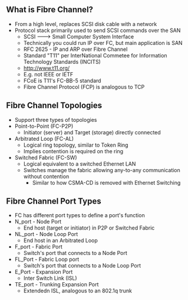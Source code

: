 ## What is Fibre Channel?

* From a high level, replaces SCSI disk cable with a network
* Protocol stack primarily used to send SCSI commands over the SAN
   * SCSI ---> Small Computer System Interface
   * Technically you could run IP over FC, but main application is SAN
   * RFC 2625 - IP and ARP over Fibre Channel
   * Standard "T11" per InterNational Commetee for Information Technology Standards (INCITS)
   * http://www.t11.org/
   * E.g. not IEEE or IETF
   * FCoE is T11's FC-BB-5 standard
   * Fibre Channel Protocol (FCP) is analogous to TCP

## Fibre Channel Topologies

* Support three types of topologies
* Point-to-Point (FC-P2P)
  * Initiator (server) and Target (storage) directly connected
* Arbitrated Loop (FC-AL)
  * Logical ring topology, similar to Token Ring
  * Implies contention is required on the ring
* Switched Fabric (FC-SW)
  * Logical equivalent to a switched Ethernet LAN
  * Switches manage the fabric allowing any-to-any communication without contention
    * Similar to how CSMA-CD is removed with Ethernet Switching

## Fibre Channel Port Types

* FC has different port types to define a port's function
* N_port - Node Port
  * End host (target or initiator) in P2P or Switched Fabric
* NL_port - Node Loop Port
  * End host in an Arbitrated Loop
* F_port - Fabric Port
  * Switch's port that connects to a Node Port
* FL_Port - Fabric Loop port
  * Switch's port that connects to a Node Loop Port
* E_Port - Expansion Port
  * Inter Switch Link (ISL)
* TE_port - Trunking Expansion Port
  * Extendedn ISL, analogous to an 802.1q trunk
